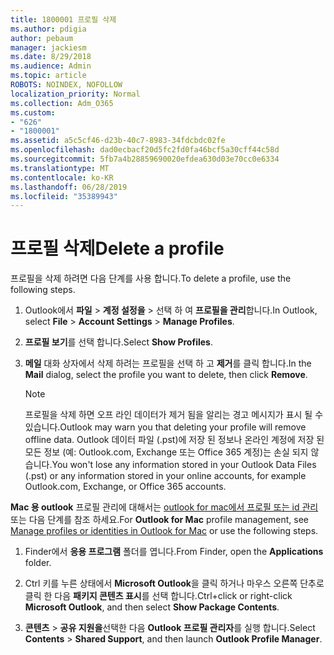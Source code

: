 ```yaml
---
title: 1800001 프로필 삭제
ms.author: pdigia
author: pebaum
manager: jackiesm
ms.date: 8/29/2018
ms.audience: Admin
ms.topic: article
ROBOTS: NOINDEX, NOFOLLOW
localization_priority: Normal
ms.collection: Adm_O365
ms.custom:
- "626"
- "1800001"
ms.assetid: a5c5cf46-d23b-40c7-8983-34fdcbdc02fe
ms.openlocfilehash: dad0ecbacf20d5fc2fd0fa46bcf5a30cff44c58d
ms.sourcegitcommit: 5fb7a4b28859690020efdea630d03e70cc0e6334
ms.translationtype: MT
ms.contentlocale: ko-KR
ms.lasthandoff: 06/28/2019
ms.locfileid: "35389943"
---
```

# <a name="delete-a-profile"></a><span data-ttu-id="03238-102">프로필 삭제</span><span class="sxs-lookup"><span data-stu-id="03238-102">Delete a profile</span></span>

<span data-ttu-id="03238-103">프로필을 삭제 하려면 다음 단계를 사용 합니다.</span><span class="sxs-lookup"><span data-stu-id="03238-103">To delete a profile, use the following steps.</span></span>
  
1. <span data-ttu-id="03238-104">Outlook에서 **파일** \> **계정 설정을** \> 선택 하 여 **프로필을 관리**합니다.</span><span class="sxs-lookup"><span data-stu-id="03238-104">In Outlook, select **File** \> **Account Settings** \> **Manage Profiles**.</span></span>

2. <span data-ttu-id="03238-105">**프로필 보기**를 선택 합니다.</span><span class="sxs-lookup"><span data-stu-id="03238-105">Select **Show Profiles**.</span></span>

3. <span data-ttu-id="03238-106">**메일** 대화 상자에서 삭제 하려는 프로필을 선택 하 고 **제거**를 클릭 합니다.</span><span class="sxs-lookup"><span data-stu-id="03238-106">In the **Mail** dialog, select the profile you want to delete, then click **Remove**.</span></span>

    > [!NOTE]
    > <span data-ttu-id="03238-107">프로필을 삭제 하면 오프 라인 데이터가 제거 됨을 알리는 경고 메시지가 표시 될 수 있습니다.</span><span class="sxs-lookup"><span data-stu-id="03238-107">Outlook may warn you that deleting your profile will remove offline data.</span></span> <span data-ttu-id="03238-108">Outlook 데이터 파일 (.pst)에 저장 된 정보나 온라인 계정에 저장 된 모든 정보 (예: Outlook.com, Exchange 또는 Office 365 계정)는 손실 되지 않습니다.</span><span class="sxs-lookup"><span data-stu-id="03238-108">You won't lose any information stored in your Outlook Data Files (.pst) or any information stored in your online accounts, for example Outlook.com, Exchange, or Office 365 accounts.</span></span>
  
<span data-ttu-id="03238-109">**Mac 용 outlook** 프로필 관리에 대해서는 [outlook for mac에서 프로필 또는 id 관리](https://support.office.com/article/fed2a955-74df-4a24-bef6-78a426958c4c.aspx) 또는 다음 단계를 참조 하세요.</span><span class="sxs-lookup"><span data-stu-id="03238-109">For **Outlook for Mac** profile management, see [Manage profiles or identities in Outlook for Mac](https://support.office.com/article/fed2a955-74df-4a24-bef6-78a426958c4c.aspx) or use the following steps.</span></span>
  
1. <span data-ttu-id="03238-110">Finder에서 **응용 프로그램** 폴더를 엽니다.</span><span class="sxs-lookup"><span data-stu-id="03238-110">From Finder, open the **Applications** folder.</span></span>

2. <span data-ttu-id="03238-111">Ctrl 키를 누른 상태에서 **Microsoft Outlook**을 클릭 하거나 마우스 오른쪽 단추로 클릭 한 다음 **패키지 콘텐츠 표시**를 선택 합니다.</span><span class="sxs-lookup"><span data-stu-id="03238-111">Ctrl+click or right-click **Microsoft Outlook**, and then select **Show Package Contents**.</span></span>

3. <span data-ttu-id="03238-112">**콘텐츠** \> **공유 지원을**선택한 다음 **Outlook 프로필 관리자**를 실행 합니다.</span><span class="sxs-lookup"><span data-stu-id="03238-112">Select **Contents** \> **Shared Support**, and then launch **Outlook Profile Manager**.</span></span>
